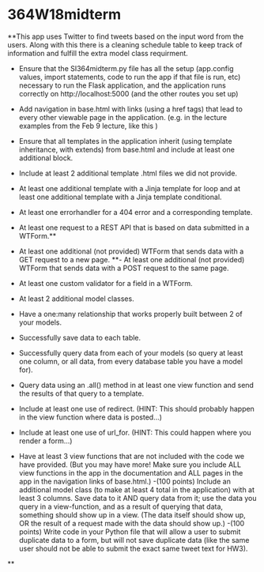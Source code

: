 # 364W18midterm

**This app uses Twitter to find tweets based on the input word from the users. Along with this there is a cleaning schedule table to keep track of information and fulfill the extra model class requirment.
- Ensure that the SI364midterm.py file has all the setup (app.config values, import statements, code to run the app if that file is run, etc) necessary to run the Flask application, and the application runs correctly on http://localhost:5000 (and the other routes you set up)
- Add navigation in base.html with links (using a href tags) that lead to every other viewable page in the application. (e.g. in the lecture examples from the Feb 9 lecture, like this )
- Ensure that all templates in the application inherit (using template inheritance, with extends) from base.html and include at least one additional block.
- Include at least 2 additional template .html files we did not provide.
- At least one additional template with a Jinja template for loop and at least one additional template with a Jinja template conditional.
- At least one errorhandler for a 404 error and a corresponding template.
- At least one request to a REST API that is based on data submitted in a WTForm.**

- At least one additional (not provided) WTForm that sends data with a GET request to a new page.
**- At least one additional (not provided) WTForm that sends data with a POST request to the same page.
- At least one custom validator for a field in a WTForm.
- At least 2 additional model classes.
- Have a one:many relationship that works properly built between 2 of your models.
- Successfully save data to each table.
- Successfully query data from each of your models (so query at least one column, or all data, from every database table you have a model for).
- Query data using an .all() method in at least one view function and send the results of that query to a template.
- Include at least one use of redirect. (HINT: This should probably happen in the view function where data is posted...)
- Include at least one use of url_for. (HINT: This could happen where you render a form...)
- Have at least 3 view functions that are not included with the code we have provided. (But you may have more! Make sure you include ALL view functions in the app in the documentation and ALL pages in the app in the navigation links of base.html.)
-(100 points) Include an additional model class (to make at least 4 total in the application) with at least 3 columns. Save data to it AND query data from it; use the data you query in a view-function, and as a result of querying that data, something should show up in a view. (The data itself should show up, OR the result of a request made with the data should show up.)
-(100 points) Write code in your Python file that will allow a user to submit duplicate data to a form, but will not save duplicate data (like the same user should not be able to submit the exact same tweet text for HW3).

**
